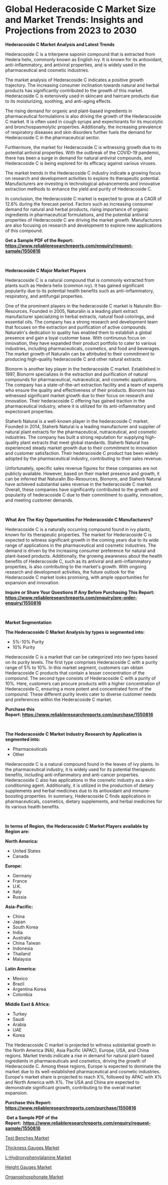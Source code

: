 <p><h1>Global Hederacoside C Market Size and Market Trends: Insights and Projections from 2023 to 2030</h1></p><p><strong>Hederacoside C Market Analysis and Latest Trends</strong></p>
<p><p>Hederacoside C is a triterpene saponin compound that is extracted from Hedera helix, commonly known as English ivy. It is known for its antioxidant, anti-inflammatory, and antiviral properties, and is widely used in the pharmaceutical and cosmetic industries.</p><p>The market analysis of Hederacoside C indicates a positive growth trajectory. The increasing consumer inclination towards natural and herbal products has significantly contributed to the growth of this market. Hederacoside C is extensively used in skincare and haircare products due to its moisturizing, soothing, and anti-aging effects.</p><p>The rising demand for organic and plant-based ingredients in pharmaceutical formulations is also driving the growth of the Hederacoside C market. It is often used in cough syrups and expectorants for its mucolytic and bronchospasmolytic properties. Additionally, the increasing prevalence of respiratory diseases and skin disorders further fuels the demand for Hederacoside C in the pharmaceutical sector.</p><p>Furthermore, the market for Hederacoside C is witnessing growth due to its potential antiviral properties. With the outbreak of the COVID-19 pandemic, there has been a surge in demand for natural antiviral compounds, and Hederacoside C is being explored for its efficacy against various viruses.</p><p>The market trends in the Hederacoside C industry indicate a growing focus on research and development activities to explore its therapeutic potential. Manufacturers are investing in technological advancements and innovative extraction methods to enhance the yield and purity of Hederacoside C.</p><p>In conclusion, the Hederacoside C market is expected to grow at a CAGR of 12.6% during the forecast period. Factors such as increasing consumer demand for natural and herbal products, rising importance of organic ingredients in pharmaceutical formulations, and the potential antiviral properties of Hederacoside C are driving the market growth. Manufacturers are also focusing on research and development to explore new applications of this compound.</p></p>
<p><strong>Get a Sample PDF of the Report:&nbsp; <a href="https://www.reliableresearchreports.com/enquiry/request-sample/1550816">https://www.reliableresearchreports.com/enquiry/request-sample/1550816</a></strong></p>
<p>&nbsp;</p>
<p><strong>Hederacoside C Major Market Players</strong></p>
<p><p>Hederacoside C is a natural compound that is commonly extracted from plants such as Hedera helix (common ivy). It has gained significant popularity due to its potential health benefits such as anti-inflammatory, respiratory, and antifungal properties.</p><p>One of the prominent players in the hederacoside C market is Naturalin Bio-Resources. Founded in 2005, Naturalin is a leading plant extract manufacturer specializing in herbal extracts, natural food colorings, and essential oils. The company has a strong research and development team that focuses on the extraction and purification of active compounds. Naturalin's dedication to quality has enabled them to establish a global presence and gain a loyal customer base. With continuous focus on innovation, they have expanded their product portfolio to cater to various industries, including pharmaceuticals, cosmetics, and food and beverages. The market growth of Naturalin can be attributed to their commitment to producing high-quality hederacoside C and other natural extracts.</p><p>Bionorm is another key player in the hederacoside C market. Established in 1997, Bionorm specializes in the extraction and purification of natural compounds for pharmaceutical, nutraceutical, and cosmetic applications. The company has a state-of-the-art extraction facility and a team of experts who ensure the quality and effectiveness of their products. Bionorm has witnessed significant market growth due to their focus on research and innovation. Their hederacoside C offering has gained traction in the pharmaceutical industry, where it is utilized for its anti-inflammatory and expectorant properties.</p><p>Staherb Natural is a well-known player in the hederacoside C market. Founded in 2014, Staherb Natural is a leading manufacturer and supplier of natural plant extracts for the pharmaceutical, nutraceutical, and cosmetic industries. The company has built a strong reputation for supplying high-quality plant extracts that meet global standards. Staherb Natural has experienced steady market growth due to their commitment to innovation and customer satisfaction. Their hederacoside C product has been widely adopted by the pharmaceutical industry, contributing to their sales revenue.</p><p>Unfortunately, specific sales revenue figures for these companies are not publicly available. However, based on their market presence and growth, it can be inferred that Naturalin Bio-Resources, Bionorm, and Staherb Natural have achieved substantial sales revenue in the hederacoside C market. Overall, these companies have significantly contributed to the growth and popularity of hederacoside C due to their commitment to quality, innovation, and meeting customer demands.</p></p>
<p>&nbsp;</p>
<p><strong>What Are The Key Opportunities For Hederacoside C Manufacturers?</strong></p>
<p><p>Hederacoside C is a naturally occurring compound found in ivy plants, known for its therapeutic properties. The market for Hederacoside C is expected to witness significant growth in the coming years due to its wide range of applications in the pharmaceutical and cosmetic industries. The demand is driven by the increasing consumer preference for natural and plant-based products. Additionally, the growing awareness about the health benefits of Hederacoside C, such as its antiviral and anti-inflammatory properties, is also contributing to the market's growth. With ongoing research and development activities, the future outlook for the Hederacoside C market looks promising, with ample opportunities for expansion and innovation.</p></p>
<p><strong>Inquire or Share Your Questions If Any Before Purchasing This Report: <a href="https://www.reliableresearchreports.com/enquiry/pre-order-enquiry/1550816">https://www.reliableresearchreports.com/enquiry/pre-order-enquiry/1550816</a></strong></p>
<p>&nbsp;</p>
<p><strong>Market Segmentation</strong></p>
<p><strong>The Hederacoside C Market Analysis by types is segmented into:</strong></p>
<p><ul><li>5%-10% Purity</li><li>10% Purity</li></ul></p>
<p><p>Hederacoside C is a market that can be categorized into two types based on its purity levels. The first type comprises Hederacoside C with a purity range of 5% to 10%. In this market segment, customers can obtain Hederacoside C products that contain a lesser concentration of the compound. The second type consists of Hederacoside C with a purity of 10%. Here, customers can procure products with a higher concentration of Hederacoside C, ensuring a more potent and concentrated form of the compound. These different purity levels cater to diverse customer needs and preferences within the Hederacoside C market.</p></p>
<p><strong>Purchase this Report:&nbsp;<a href="https://www.reliableresearchreports.com/purchase/1550816">https://www.reliableresearchreports.com/purchase/1550816</a></strong></p>
<p>&nbsp;</p>
<p><strong>The Hederacoside C Market Industry Research by Application is segmented into:</strong></p>
<p><ul><li>Pharmaceuticals</li><li>Other</li></ul></p>
<p><p>Hederacoside C is a natural compound found in the leaves of ivy plants. In the pharmaceutical industry, it is widely used for its potential therapeutic benefits, including anti-inflammatory and anti-cancer properties. Hederacoside C also has applications in the cosmetic industry as a skin-conditioning agent. Additionally, it is utilized in the production of dietary supplements and herbal medicines due to its antioxidant and immune-boosting properties. In summary, Hederacoside C finds applications in pharmaceuticals, cosmetics, dietary supplements, and herbal medicines for its various health benefits.</p></p>
<p>&nbsp;</p>
<p><strong>In terms of Region, the Hederacoside C Market Players available by Region are:</strong></p>
<p>
    <p> <strong> North America: </strong>
        <ul>
            <li>United States</li>
            <li>Canada</li>
        </ul>
        </p> 
    <p> <strong> Europe: </strong>
        <ul>
            <li>Germany</li>
            <li>France</li>
            <li>U.K.</li>
            <li>Italy</li>
            <li>Russia</li>
        </ul>
        </p> 
    <p> <strong> Asia-Pacific: </strong>
        <ul>
            <li>China</li>
            <li>Japan</li>
            <li>South Korea</li>
            <li>India</li>
            <li>Australia</li>
            <li>China Taiwan</li>
            <li>Indonesia</li>
            <li>Thailand</li>
            <li>Malaysia</li>
        </ul>
        </p> 
    <p> <strong> Latin America: </strong>
        <ul>
            <li>Mexico</li>
            <li>Brazil</li>
            <li>Argentina Korea</li>
            <li>Colombia</li>
        </ul>
        </p> 
    <p> <strong> Middle East & Africa: </strong>
        <ul>
            <li>Turkey</li>
            <li>Saudi</li>
            <li>Arabia</li>
            <li>UAE</li>
            <li>Korea</li>
        </ul>
    </p>
    </p>
<p><p>The Hederacoside C market is projected to witness substantial growth in the North America (NA), Asia Pacific (APAC), Europe, USA, and China regions. Market trends indicate a rise in demand for natural plant-based ingredients in pharmaceuticals and cosmetics, driving the growth of Hederacoside C. Among these regions, Europe is expected to dominate the market due to its well-established pharmaceutical and cosmetic industries. Europe's market share is projected to reach X%, followed by APAC with X% and North America with X%. The USA and China are expected to demonstrate significant growth, contributing to the overall market expansion.</p></p>
<p><strong>Purchase this Report: <a href="https://www.reliableresearchreports.com/purchase/1550816">https://www.reliableresearchreports.com/purchase/1550816</a></strong></p>
<p>&nbsp;<strong>Get a Sample PDF of the Report:&nbsp;&nbsp;<a href="https://www.reliableresearchreports.com/enquiry/request-sample/1550816">https://www.reliableresearchreports.com/enquiry/request-sample/1550816</a></strong></p>
<p><strong></strong></p>
<p><p><a href="https://medium.com/@karleeprice2004/test-benches-nbsp-market-focuses-on-market-share-size-and-projected-forecast-till-2030-51f9c96a744a">Test Benches Market</a></p><p><a href="https://medium.com/@tatemonahan564856/thickness-gauges-market-size-and-market-trends-complete-industry-overview-2023-to-2030-1a4e6d18d910">Thickness Gauges Market</a></p><p><a href="https://github.com/YashRP12/Market-Research-Report-List-1/blob/main/l-hydroxyphenylalanine-market.md">L-Hydroxyphenylalanine Market</a></p><p><a href="https://medium.com/@marcoshoppe2023/height-gauges-market-analysis-its-cagr-market-segmentation-and-global-industry-overview-8232b5146392">Height Gauges Market</a></p><p><a href="https://github.com/Chiragrp24/Market-Research-Report-List-1/blob/main/organophosphonate-market.md">Organophosphonate Market</a></p></p>